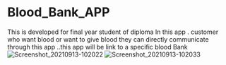 # Blood_Bank_APP
This is developed for final year student of diploma In this app . customer who want blood or want to give blood they can directly communicate through this app ..this app will be link to a specific blood Bank
![Screenshot_20210913-102022](https://github.com/AbhishekPawshekar/Blood_Bank_APP/assets/89447125/91371b78-fdb4-41fa-9d83-51bcb0279d49) 
![Screenshot_20210913-102033](https://github.com/AbhishekPawshekar/Blood_Bank_APP/assets/89447125/0d39963f-ca53-43bc-8f35-bca7e270222a)
